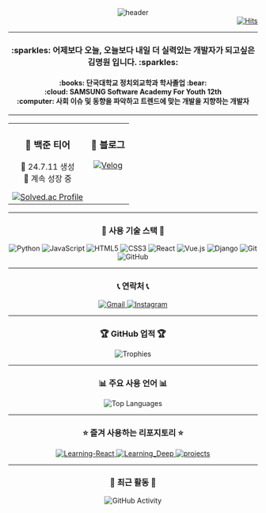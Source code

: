 <div align="center">
  <img src="https://capsule-render.vercel.app/api?type=waving&color=gradient&height=200&section=header&text=Hi%20there!%20I'm%20MW👋&animation=fadeIn" alt="header" />
</div>

<div align="right">
  <a href="https://hits.seeyoufarm.com">
    <img src="https://hits.seeyoufarm.com/api/count/incr/badge.svg?url=https%3A%2F%2Fgithub.com%2Fgjbae1212%2Fhit-counter" alt="Hits" />
  </a>
</div>

---

<h3 align="center">
  :sparkles: 어제보다 오늘, 오늘보다 내일 더 실력있는 개발자가 되고싶은 김명원 입니다. :sparkles:
</h3>

<h4 align="center">
  :books: 단국대학교 정치외교학과 학사졸업 :bear:
  <br>
  :cloud: SAMSUNG Software Academy For Youth 12th
  <br>
  :computer: 사회 이슈 및 동향을 파악하고 트렌드에 맞는 개발을 지향하는 개발자
</h4>

---

<table align="center">
  <tr>
    <td align="center" valign="top">
      <h3>🧩 백준 티어</h3>
      <p>🔧 24.7.11 생성<br>🏃 계속 성장 중</p>
      <a href="https://solved.ac/kms990415/" target="_blank">
        <img src="http://mazassumnida.wtf/api/v2/generate_badge?boj=kms990415" alt="Solved.ac Profile">
      </a>
    </td>
    <td align="center" valign="top">
      <h3>📝 블로그</h3>
      <a href="https://velog.io/@kms990415">
        <img src="https://img.shields.io/badge/Velog-20C997?style=for-the-badge&logo=velog&logoColor=white" alt="Velog">
      </a>
    </td>
  </tr>
</table>

---

<h3 align="center">
  🔨 사용 기술 스택 🔨
</h3>

<div align="center">
  <img src="https://img.shields.io/badge/python-3776AB?style=flat-square&logo=python&logoColor=white" alt="Python">
  <img src="https://img.shields.io/badge/javascript-F7DF1E?style=flat-square&logo=javascript&logoColor=black" alt="JavaScript">
  <img src="https://img.shields.io/badge/html5-E34F26?style=flat-square&logo=html5&logoColor=white" alt="HTML5">
  <img src="https://img.shields.io/badge/css3-1572B6?style=flat-square&logo=css3&logoColor=white" alt="CSS3">
  <img src="https://img.shields.io/badge/react-61DAFB?style=flat-square&logo=react&logoColor=black" alt="React">
  <img src="https://img.shields.io/badge/vue.js-4FC08D?style=flat-square&logo=vue.js&logoColor=white" alt="Vue.js">
  <img src="https://img.shields.io/badge/django-092E20?style=flat-square&logo=django&logoColor=white" alt="Django">
  <img src="https://img.shields.io/badge/git-F05032?style=flat-square&logo=git&logoColor=white" alt="Git">
  <img src="https://img.shields.io/badge/github-181717?style=flat-square&logo=github&logoColor=white" alt="GitHub">
</div>

---

<h3 align="center">
  📞 연락처 📞
</h3>

<div align="center">
  <a href="mailto:skqjahjakskxl@gmail.com">
    <img src="https://img.shields.io/badge/Gmail-EA4335?style=for-the-badge&logo=Gmail&logoColor=white" alt="Gmail">
  </a>
  <a href="https://www.instagram.com/myungwxxn">
    <img src="https://img.shields.io/badge/Instagram-E4405F?style=for-the-badge&logo=instagram&logoColor=white" alt="Instagram">
  </a>
</div>

---

<h3 align="center">
  🏆 GitHub 업적 🏆
</h3>

<div align="center">
  <img src="https://github-profile-trophy.vercel.app/?username=kmw9904&theme=flat&column=7" alt="Trophies" />
</div>

---

<h3 align="center">
  📊 주요 사용 언어 📊
</h3>

<div align="center">
  <img src="https://github-readme-stats.vercel.app/api/top-langs/?username=kmw9904&layout=compact&theme=transparent" alt="Top Languages" />
</div>

---

<h3 align="center">
  ⭐ 즐겨 사용하는 리포지토리 ⭐
</h3>

<div align="center">
  <a href="https://github.com/kmw9904/Learning-React">
    <img src="https://github-readme-stats.vercel.app/api/pin/?username=kmw9904&repo=Learning-React&theme=transparent" alt="Learning-React" />
  </a>
  <a href="https://github.com/kmw9904/Learning_Deep">
    <img src="https://github-readme-stats.vercel.app/api/pin/?username=kmw9904&repo=Learning_Deep&theme=transparent" alt="Learning_Deep" />
  </a>
  <a href="https://github.com/kmw9904/projects">
    <img src="https://github-readme-stats.vercel.app/api/pin/?username=kmw9904&repo=projects&theme=transparent" alt="projects" />
  </a>
</div>

---

<h3 align="center">
  🔄 최근 활동 🔄
</h3>

<div align="center">
  <img src="https://github-readme-activity-graph.vercel.app/graph?username=kmw9904&theme=react-dark" alt="GitHub Activity" />
</div>
